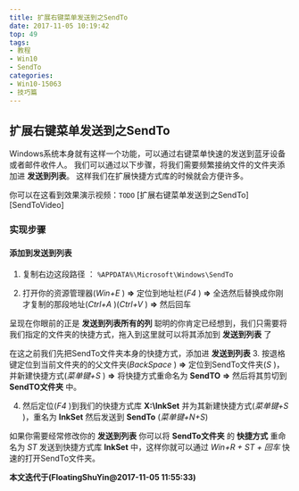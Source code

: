 ```yaml
---
title: 扩展右键菜单发送到之SendTo
date: 2017-11-05 10:19:42
top: 49
tags:
- 教程
- Win10
- SendTo
categories:
- Win10-15063
- 技巧篇
---
```

## 扩展右键菜单发送到之SendTo
Windows系统本身就有这样一个功能，可以通过右键菜单快速的发送到蓝牙设备或者邮件收件人。
我们可以通过以下步骤，将我们需要频繁接纳文件的文件夹添加进 **发送到列表**。
这样我们在扩展快捷方式库的时候就会方便许多。

你可以在这看到效果演示视频：`TODO`
[扩展右键菜单发送到之SendTo][SendToVideo]
<!-- more -->
### 实现步骤

#### 添加到发送到列表

1. 复制右边这段路径 ： `%APPDATA%\Microsoft\Windows\SendTo`

2. 打开你的资源管理器(*Win+E* ) **=>** 定位到地址栏(*F4* ) **=>** 全选然后替换成你刚才复制的那段地址(*Ctrl+A* )(*Ctrl+V* )  **=>** 然后回车

呈现在你眼前的正是 **发送到列表所有的列** 聪明的你肯定已经想到，我们只需要将我们指定的文件夹的快捷方式，拖入到这里就可以将其添加到 **发送到列表** 了

在这之前我们先把SendTo文件夹本身的快捷方式，添加进 **发送到列表**
3. 按退格键定位到当前文件夹的的父文件夹(*BackSpace* ) **=>** 定位到SendTo文件夹(*S* )，并新建快捷方式(*菜单键+S* )  **=>** 将快捷方式重命名为 **SendTO** **=>** 然后将其剪切到 **SendTO文件夹** 中。

4. 然后定位(*F4* )到我们的快捷方式库 **X:\lnkSet** 并为其新建快捷方式(*菜单键+S* )，重名为 **lnkSet** 然后发送到 **SendTo** (*菜单键+N+S*)

如果你需要经常修改你的 **发送到列表** 你可以将 **SendTo文件夹** 的 **快捷方式** 重命名为 *ST* 发送到快捷方式库 **lnkSet** 中，这样你就可以通过 *Win+R + ST + 回车* 快速的打开SendTo文件夹。

**本文迭代于(FloatingShuYin@2017-11-05 11:55:33)**
